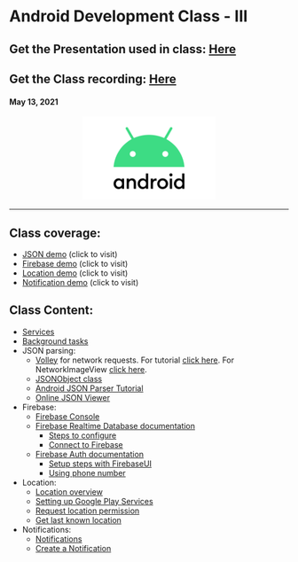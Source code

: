 # Android Development Class - III

## Get the Presentation used in class: [Here](Android_Class-3.pdf)

## Get the Class recording: [Here](https://drive.google.com/file/d/1F2sIHVR5E1PqqvsvwusEzgqVRVgwH8Te/view?usp=sharing)

#### May 13, 2021

<div align="center"><img src="../Android-Logo.png" alt="Android logo" height=150/></div>

<hr>

## Class coverage:

-   [JSON demo](JSONDemo) (click to visit)
-   [Firebase demo](FirebaseDemo) (click to visit)
-   [Location demo](LocationDemo) (click to visit)
-   [Notification demo](NotificationDemo) (click to visit)

## Class Content:

-   [Services](https://developer.android.com/guide/components/services)
-   [Background tasks](https://developer.android.com/guide/background)
-   JSON parsing:
    -   [Volley](https://developer.android.com/training/volley) for network requests. For tutorial [click here](https://developer.android.com/training/volley/simple). For NetworkImageView [click here](https://cypressnorth.com/web-programming-and-development/setting-android-google-volley-imageloader-networkimageview/).
    -   [JSONObject class](https://developer.android.com/reference/org/json/JSONObject)
    -   [Android JSON Parser Tutorial](https://www.javatpoint.com/android-json-parsing-tutorial)
    -   [Online JSON Viewer](http://jsonviewer.stack.hu/)
-   Firebase:
    -   [Firebase Console](https://console.firebase.google.com/)
    -   [Firebase Realtime Database documentation](https://firebase.google.com/docs/database)
        -   [Steps to configure](https://firebase.google.com/docs/database/android/start)
        -   [Connect to Firebase](https://developer.android.com/studio/write/firebase)
    -   [Firebase Auth documentation](https://firebase.google.com/docs/auth)
        -   [Setup steps with FirebaseUI](https://firebase.google.com/docs/auth/android/firebaseui)
        -   [Using phone number](https://firebase.google.com/docs/auth/android/phone-auth)
-   Location:
    -   [Location overview](https://developer.android.com/training/location)
    -   [Setting up Google Play Services](https://developers.google.com/android/guides/setup)
    -   [Request location permission](https://developer.android.com/training/location/permissions)
    -   [Get last known location](https://developer.android.com/training/location/retrieve-current)
-   Notifications:
    -   [Notifications](https://developer.android.com/guide/topics/ui/notifiers/notifications)
    -   [Create a Notification](https://developer.android.com/training/notify-user/build-notification)

